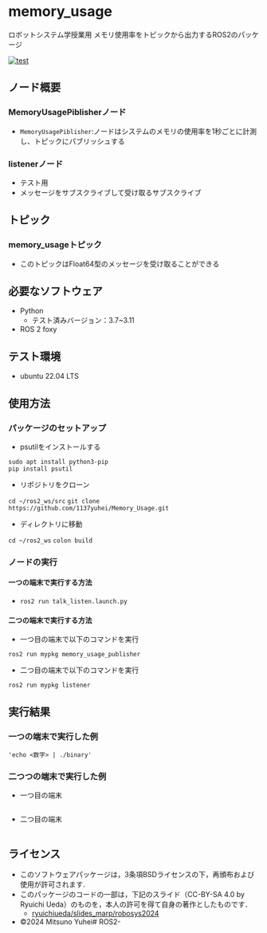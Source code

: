# memory_usage
ロボットシステム学授業用
メモリ使用率をトピックから出力するROS2のパッケージ

[![test](https://github.com/1137yuhei/robosys2024/actions/workflows/test.yml/badge.svg)](https://github.com/1137yuhei/robosys2024/actions/workflows/test.yml)

##  ノード概要

###  MemoryUsagePiblisherノード

- ```MemoryUsagePiblisher```:ノードはシステムのメモリの使用率を1秒ごとに計測し、トピックにパブリッシュする

###  listenerノード

- テスト用
- メッセージをサブスクライブして受け取るサブスクライブ

##  トピック

###  memory_usageトピック

- このトピックはFloat64型のメッセージを受け取ることができる

## 必要なソフトウェア

- Python
  - テスト済みバージョン：3.7~3.11
- ROS 2 foxy

## テスト環境

- ubuntu 22.04 LTS


## 使用方法

### パッケージのセットアップ

- psutilをインストールする
  
`sudo apt install python3-pip`  
`pip install psutil`

- リポジトリをクローン

`cd ~/ros2_ws/src`
`git clone https://github.com/1137yuhei/Memory_Usage.git`

- ディレクトリに移動

`cd ~/ros2_ws`
`colon build`

###  ノードの実行

####  一つの端末で実行する方法

  - `ros2 run talk_listen.launch.py`

####  二つの端末で実行する方法

  - 一つ目の端末で以下のコマンドを実行

  `ros2 run mypkg memory_usage_publisher`

  - 二つ目の端末で以下のコマンドを実行

  `ros2 run mypkg listener`

## 実行結果

### 一つの端末で実行した例
```
'echo <数字> | ./binary'
```
### 二つつの端末で実行した例

- 一つ目の端末
```
```
- 二つ目の端末
```
```

## ライセンス
- このソフトウェアパッケージは，3条項BSDライセンスの下，再頒布および使用が許可されます.
- このパッケージのコードの一部は，下記のスライド（CC-BY-SA 4.0 by Ryuichi Ueda）のものを，本人の許可を得て自身の著作としたものです．
    - [ryuichiueda/slides_marp/robosys2024](https://github.com/ryuichiueda/slides_marp/tree/master/robosys2024)
- ©2024 Mitsuno Yuhei# ROS2-
